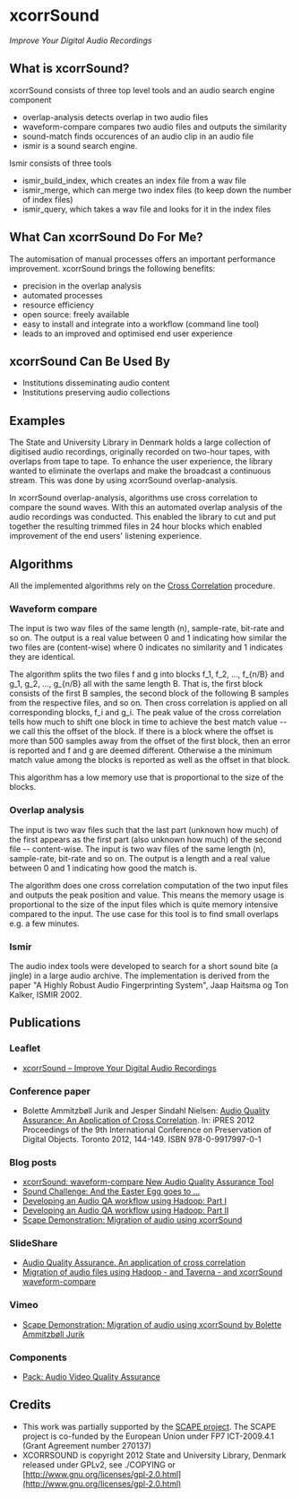 xcorrSound
==========
*Improve Your Digital Audio Recordings*

What is xcorrSound?
-------------------
xcorrSound consists of three top level tools and an audio search engine component

* overlap-analysis detects overlap in two audio files
* waveform-compare compares two audio files and outputs the similarity
* sound-match finds occurences of an audio clip in an audio file
* ismir is a sound search engine.

Ismir consists of three tools

* ismir_build_index, which creates an index file from a wav file
* ismir_merge, which can merge two index files (to keep down the number of index files)
* ismir_query, which takes a wav file and looks for it in the index files

What Can xcorrSound Do For Me?
------------------------------
The automisation of manual processes offers an important performance improvement.
xcorrSound brings the following benefits:

* precision in the overlap analysis
* automated processes
* resource efficiency
* open source: freely available
* easy to install and integrate into a workflow (command line tool)
* leads to an improved and optimised end user experience

xcorrSound Can Be Used By
-------------------------
* Institutions disseminating audio content
* Institutions preserving audio collections

Examples
--------
The State and University Library in Denmark holds a large collection of digitised audio recordings, originally recorded
on two-hour tapes, with overlaps from tape to tape. To enhance the user experience, the library wanted to eliminate the
overlaps and make the broadcast a continuous stream. This was done by using xcorrSound overlap-analysis.

In xcorrSound overlap-analysis, algorithms use cross correlation to compare the sound waves. With this an automated overlap analysis of
the audio recordings was conducted. This enabled the library to cut and put together the resulting trimmed files in 24 hour blocks
which enabled improvement of the end users' listening experience.

Algorithms
----------
All the implemented algorithms rely on the [Cross Correlation](http://en.wikipedia.org/wiki/Cross-correlation) procedure. 

### Waveform compare

The input is two wav files of the same length (n), sample-rate, bit-rate
and so on. The output is a real value between 0 and 1 indicating how
similar the two files are (content-wise) where 0 indicates no
similarity and 1 indicates they are identical.

The algorithm splits the two files f and g into blocks f_1, f_2, ...,
f_{n/B} and g_1, g_2, ..., g_{n/B} all with the same length B. That
is, the first block consists of the first B samples, the second block
of the following B samples from the respective files, and so on. Then
cross correlation is applied on all corresponding blocks, f_i and
g_i. The peak value of the cross correlation tells how much to shift
one block in time to achieve the best match value -- we call this the
offset of the block. If there is a block where the offset is more than
500 samples away from the offset of the first block, then an error is
reported and f and g are deemed different. Otherwise a the minimum
match value among the blocks is reported as well as the offset in that
block.

This algorithm has a low memory use that is proportional to the size
of the blocks.

### Overlap analysis

The input is two wav files such that the last part (unknown how much)
of the first appears as the first part (also unknown how much) of the
second file -- content-wise.  The input is two wav files of the same
length (n), sample-rate, bit-rate and so on. The output is a length
and a real value between 0 and 1 indicating how good the match is.

The algorithm does one cross correlation computation of the two input
files and outputs the peak position and value. This means the memory
usage is proportional to the size of the input files which is quite
memory intensive compared to the input. The use case for this tool is
to find small overlaps e.g. a few minutes.

### Ismir

The audio index tools were developed to search for a short sound bite (a jingle) in a large audio archive. The 
implementation is derived from the paper "A Highly Robust Audio Fingerprinting System", Jaap Haitsma og Ton Kalker, ISMIR 2002.

Publications
------------

### Leaflet

* [xcorrSound – Improve Your Digital Audio Recordings](www.scape-project.eu/leaflets/xcorrsound-improve-your-digital-audio-recordings)

### Conference paper

* Bolette Ammitzbøll Jurik and Jesper Sindahl Nielsen: [Audio Quality Assurance: An Application of Cross Correlation](http://www.scape-project.eu/publication/audio-quality-assurance). In: iPRES 2012 Proceedings of the 9th International Conference on Preservation of Digital Objects. Toronto 2012, 144-149. ISBN 978-0-9917997-0-1

### Blog posts

* [xcorrSound: waveform-compare New Audio Quality Assurance Tool](http://openplanetsfoundation.com/blogs/2012-07-09-xcorrsound-waveform-compare-new-audio-quality-assurance-tool)
* [Sound Challenge: And the Easter Egg goes to ...](http://openplanetsfoundation.com/blogs/2013-05-21-sound-challenge-and-easter-egg-goes)
* [Developing an Audio QA workflow using Hadoop: Part I](http://openplanetsfoundation.org/blogs/2014-01-21-developing-audio-qa-workflow-using-hadoop-part-i)
* [Developing an Audio QA workflow using Hadoop: Part II](http://openplanetsfoundation.org/blogs/2014-02-03-developing-audio-qa-workflow-using-hadoop-part-ii)
* [Scape Demonstration: Migration of audio using xcorrSound](http://openplanetsfoundation.org/blogs/2014-09-30-scape-demonstration-migration-audio-using-xcorrsound)

### SlideShare

* [Audio Quality Assurance. An application of cross correlation](http://www.slideshare.net/SCAPEproject/audio-quality-assurance-an-application-of-cross-correlation)
* [Migration of audio files using Hadoop - and Taverna - and xcorrSound waveform-compare](www.slideshare.net/SCAPEproject/scape-information-day-sb-migration-xcorr-sound)

### Vimeo

* [Scape Demonstration: Migration of audio using xcorrSound by Bolette Ammitzbøll Jurik](https://vimeo.com/107573486)

### Components

* [Pack: Audio Video Quality Assurance](http://www.myexperiment.org/packs/597.html)

Credits
-------

* This work was partially supported by the [SCAPE project](http://scape-project.eu). The SCAPE project is co-funded 
by the European Union under FP7 ICT-2009.4.1 (Grant Agreement number 270137)
* XCORRSOUND is copyright 2012 State and University Library, Denmark released under GPLv2, see ./COPYING or [http://www.gnu.org/licenses/gpl-2.0.html](http://www.gnu.org/licenses/gpl-2.0.html)

